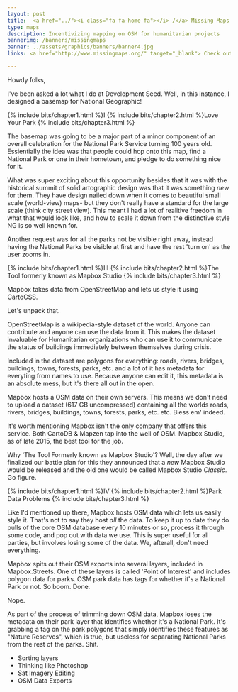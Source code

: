 ```yaml
---
layout: post
title:  <a href="../"><i class="fa fa-home fa"></i> /</a> Missing Maps
type: maps
description: Incentivizing mapping on OSM for humanitarian projects
bannerimg: /banners/missingmaps
banner: ../assets/graphics/banners/banner4.jpg
links: <a href="http://www.missingmaps.org/" target="_blank"> Check out the site here</a> | <a href="https://github.com/missingmaps" target="_blank"><i class="fa fa-github fa"></i> Github code</a> 

---
```


Howdy folks,

I've been asked a lot what I do at Development Seed. Well, in this instance, I designed a basemap for National Geographic!

{% include bits/chapter1.html %}I
{% include bits/chapter2.html %}Love Your Park
{% include bits/chapter3.html %}

The basemap was going to be a major part of a minor component of an overall celebration for the National Park Service turning 100 years old. Essientially the idea was that people could hop onto this map, find a National Park or one in their hometown, and pledge to do something nice for it.

What was super exciting about this opportunity besides that it was with the historical summit of solid artographic design was that it was something _new_ for them. They have design nailed down when it comes to beautiful small scale (world-view) maps- but they don't really have a standard for the large scale (think city street view). This meant I had a lot of realitive freedom in what that would look like, and how to scale it down from the distinctive style NG is so well known for.

Another request was for all the parks not be visible right away, instead having the National Parks be visible at first and have the rest 'turn on' as the user zooms in. 

{% include bits/chapter1.html %}III
{% include bits/chapter2.html %}The Tool formerly known as Mapbox Studio
{% include bits/chapter3.html %}

Mapbox takes data from OpenStreetMap and lets us style it using CartoCSS. 

Let's unpack that.

OpenStreetMap is a wikipedia-style dataset of the world. Anyone can contribute and anyone can use the data from it. This makes the dataset invaluable for Humanitarian organizations who can use it to communicate the status of buildings immediately between themselves during crisis. 

Included in the dataset are polygons for everything: roads, rivers, bridges, buildings, towns, forests, parks, etc. and a lot of it has metadata for everyting from names to use. Because anyone can edit it, this metadata is an absolute mess, but it's there all out in the open.

Mapbox hosts a  OSM data on their own servers. This means we don't need to upload a dataset (617 GB uncompressed) containing all the worlds roads, rivers, bridges, buildings, towns, forests, parks, etc. etc. Bless em' indeed.

It's worth mentioning Mapbox isn't the only company that offers this service. Both CartoDB & Mapzen tap into the well of OSM. Mapbox Studio, as of late 2015, the best tool for the job.

Why 'The Tool Formerly known as Mapbox Studio'? Well, the day after we finalized our battle plan for this they announced that a <i>new</i> Mapbox Studio would be released and the old one would be called Mapbox Studio <i>Classic</i>. Go figure.

{% include bits/chapter1.html %}IV
{% include bits/chapter2.html %}Park Data Problems
{% include bits/chapter3.html %}

Like I'd mentioned up there, Mapbox hosts OSM data which lets us easily style it. That's not to say they host <i>all</i> the data. To keep it up to date they do pulls of the core OSM database every 10 minutes or so, process it through some code, and pop out with data we use. This is super useful for all parties, but involves losing some of the data. We, afterall, don't need everything.

Mapbox spits out their OSM exports into several layers, included in Mapbox.Streets. One of these layers is called 'Point of Interest' and includes polygon data for parks. OSM park data has tags for whether it's a National Park or not. So boom. Done.

Nope.

As part of the process of trimming down OSM data, Mapbox loses the metadata on their park layer that identifies whether it's a National Park. It's grabbing a tag on the park polygons that simply identifies these features as "Nature Reserves", which is true, but useless for separating National Parks from the rest of the parks. Shit. 



- Sorting layers
- Thinking like Photoshop
- Sat Imagery Editing
- OSM Data Exports







<div class="images"><img src=""></div>